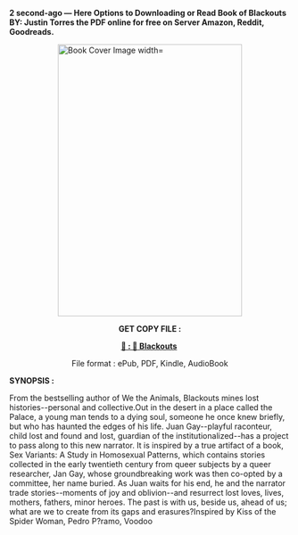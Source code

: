 <p><strong>2 second-ago &mdash; Here Options to Downloading or Read Book of Blackouts BY: Justin Torres the PDF online for free on Server Amazon, Reddit, Goodreads.</strong></p><p><a href="https://uk.ebookarea.xyz/?book=203578933-blackouts"><img style="display: block; margin-left: auto; margin-right: auto;" src="https://i.gr-assets.com/images/S/compressed.photo.goodreads.com/books/1705653172l/203578933.jpg" alt="Book Cover Image width=" width="330" height="488" /></a></p><p style="text-align: center;"><strong>GET COPY FILE :</strong></p><p style="text-align: center;"><strong><a href="https://uk.ebookarea.xyz/?book=203578933-blackouts" target="_blank" rel="noopener">📢 : 🔗 Blackouts</a>&nbsp;</strong></p><p style="text-align: center;">File format : ePub, PDF, Kindle, AudioBook</p><p><strong>SYNOPSIS :</strong></p><p>From the bestselling author of We the Animals, Blackouts mines lost histories--personal and collective.Out in the desert in a place called the Palace, a young man tends to a dying soul, someone he once knew briefly, but who has haunted the edges of his life. Juan Gay--playful raconteur, child lost and found and lost, guardian of the institutionalized--has a project to pass along to this new narrator. It is inspired by a true artifact of a book, Sex Variants: A Study in Homosexual Patterns, which contains stories collected in the early twentieth century from queer subjects by a queer researcher, Jan Gay, whose groundbreaking work was then co-opted by a committee, her name buried. As Juan waits for his end, he and the narrator trade stories--moments of joy and oblivion--and resurrect lost loves, lives, mothers, fathers, minor heroes. The past is with us, beside us, ahead of us; what are we to create from its gaps and erasures?Inspired by Kiss of the Spider Woman,  Pedro P?ramo, Voodoo </p>
